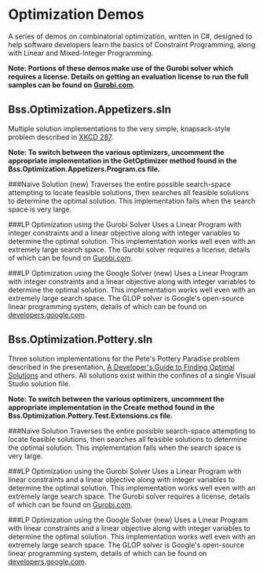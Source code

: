 # Optimization Demos
A series of demos on combinatorial optimization, written in C#, designed to help software 
developers learn the basics of Constraint Programming, along with Linear and 
Mixed-Integer Programming.

**Note: Portions of these demos make use of the Gurobi solver which requires a license.
Details on getting an evaluation license to run the full samples can 
be found on [Gurobi.com](http://www.gurobi.com/downloads/evaluation-request).**


## Bss.Optimization.Appetizers.sln
Multiple solution implementations to the very simple, knapsack-style problem described
in [XKCD 287](http://xkcd.com/287). 

**Note: To switch between the various optimizers, uncomment the appropriate 
implementation in the GetOptimizer method found in the 
Bss.Optimization.Appetizers.Program.cs file.**

###Naive Solution (new)
Traverses the entire possible search-space attempting to locate feasible solutions, 
then searches all feasible solutions to determine the optimal solution.  This implementation
fails when the search space is very large.

###LP Optimization using the Gurobi Solver
Uses a Linear Program with integer constraints and a linear objective along with integer 
variables to determine the optimal solution. This implementation works well even with an
extremely large search space.  The Gurobi solver requires a license, details of which can 
be found on [Gurobi.com](http://www.gurobi.com/).

###LP Optimization using the Google Solver (new)
Uses a Linear Program with integer constraints and a linear objective along with integer 
variables to determine the optimal solution. This implementation works well even with an
extremely large search space.  The GLOP solver is Google's open-source linear programming system, 
details of which can be found on [developers.google.com](https://developers.google.com/optimization/lp/glop).


 
## Bss.Optimization.Pottery.sln
Three solution implementations for the Pete's Pottery Paradise problem described in the
presentation, [A Developer's Guide to Finding Optimal Solutions](http://1drv.ms/1QqBcbh) and others. 
All solutions exist within the confines of a single Visual Studio solution file.

**Note: To switch between the various optimizers, uncomment the appropriate 
implementation in the Create method found in the 
Bss.Optimization.Pottery.Test.Extensions.cs file.**

###Naive Solution
Traverses the entire possible search-space attempting to locate feasible solutions, 
then searches all feasible solutions to determine the optimal solution.  This implementation
fails when the search space is very large.

###LP Optimization using the Gurobi Solver
Uses a Linear Program with linear constraints and a linear objective along with integer 
variables to determine the optimal solution. This implementation works well even with an
extremely large search space.  The Gurobi solver requires a license, details of which can 
be found on [Gurobi.com](http://www.gurobi.com/).

###LP Optimization using the Google Solver (new)
Uses a Linear Program with linear constraints and a linear objective along with integer 
variables to determine the optimal solution. This implementation works well even with an
extremely large search space.  The GLOP solver is Google's open-source linear programming system, 
details of which can be found on [developers.google.com](https://developers.google.com/optimization/lp/glop).
